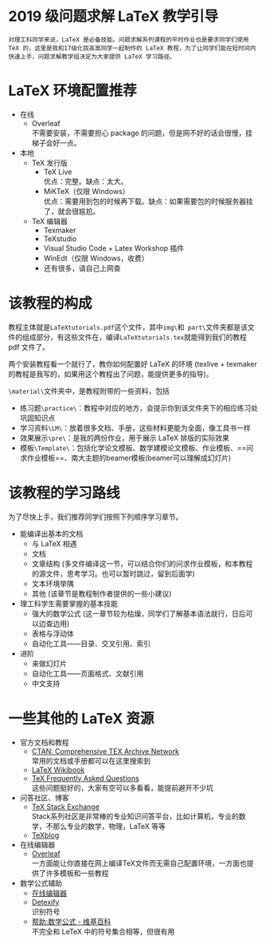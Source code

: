 # 2019 级问题求解 LaTeX 教学引导

`对理工科同学来说，LaTeX 是必备技能。问题求解系列课程的平时作业也是要求同学们使用 TeX 的，这里是我和17级化拔高嵩同学一起制作的 LaTeX 教程，为了让同学们能在短时间内快速上手，问题求解教学组决定为大家提供 LaTeX 学习路径。`

# LaTeX 环境配置推荐
- 在线
  - Overleaf  
  不需要安装，不需要担心 package 的问题，但是网不好的话会很慢，挂梯子会好一点。
- 本地
  - TeX 发行版
    - TeX Live  
	优点：完整。缺点：太大。
    - MiKTeX（仅限 Windows）  
	优点：需要用到包的时候再下载。缺点：如果需要包的时候服务器挂了，就会很尴尬。
  - TeX 编辑器
    - Texmaker
    - TeXstudio
    - Visual Studio Code + Latex Workshop 插件
    - WinEdt（仅限 Windows，收费）
    - 还有很多，请自己上网查
  
# 该教程的构成

教程主体就是`LaTeXtutorials.pdf`这个文件，其中`img\`和` part\`文件夹都是该文件的组成部分，有这些文件在，编译`LaTeXtutorials.tex`就能得到我们的教程 pdf 文件了。

两个安装教程看一个就行了，教你如何配置好 LaTeX 的环境 (texlive + texmaker的教程是我写的，如果用这个教程出了问题，能提供更多的指导)。

`\material\`文件夹中，是教程附带的一些资料，包括

- 练习题`\practice\`：教程中对应的地方，会提示你到该文件夹下的相应练习处巩固知识点
- 学习资料`\LM\`：放着很多文档、手册，这些材料更能为全面，像工具书一样
- 效果展示`\pre\`：是我的两份作业，用于展示 LaTeX 排版的实际效果
- 模板`\Template\`：包括化学论文模板、数学建模论文模板、作业模板、==问求作业模板==、南大主题的beamer模板(beamer可以理解成幻灯片)

# 该教程的学习路线

为了尽快上手，我们推荐同学们按照下列顺序学习章节。

- 能编译出基本的文档
  - 与 LaTeX 相遇
  - 文档
  - 文章结构 (多文件编译这一节，可以结合你们的问求作业模板，和本教程的源文件，思考学习。也可以暂时跳过，留到后面学)
  - 文本环境举隅
  - 其他 (该章节是教程制作者提供的一些小建议)
- 理工科学生需要掌握的基本技能
  - 强大的数学公式 (这一章节较为枯燥，同学们了解基本语法就行，日后可以边查边用)
  - 表格与浮动体
  - 自动化工具——目录、交叉引用、索引
- 进阶
  - 来做幻灯片
  - 自动化工具——页面格式、文献引用
  - 中文支持

# 一些其他的 LaTeX 资源

- 官方文档和教程
  - [CTAN: Comprehensive TEX Archive Network](http://www.ctan.org/)   
  常用的文档或手册都可以在这里搜索到
  - [LaTeX Wikibook](https://en.wikibooks.org/wiki/LaTeX)
  - [TeX Frequently Asked Questions](http://www.tex.ac.uk/)   
  这些问题挺好的，大家有空可以多看看，能提前避开不少坑
- 问答社区、博客
  - [TeX Stack Exchange](http://tex.stackexchange.com/)   
  Stack系列社区是非常棒的专业知识问答平台，比如计算机，专业的数学，不那么专业的数学，物理，LaTeX 等等
  - [TeXblog](http://texblog.net/)
- 在线编辑器 
  - [Overleaf](https://www.overleaf.com/)  
  一方面能让你直接在网上编译TeX文件而无需自己配置环境，一方面也提供了许多模板和一些教程
- 数学公式辅助
  - [在线编辑器](https://www.codecogs.com/latex/eqneditor.php)
  - [Detexify](http://detexify.kirelabs.org/classify.html)   
  识别符号
  - [帮助:数学公式 - 维基百科](https://zh.wikipedia.org/wiki/Help:%E6%95%B0%E5%AD%A6%E5%85%AC%E5%BC%8F)  
  不完全和 LeTeX 中的符号集合相等，但很有用